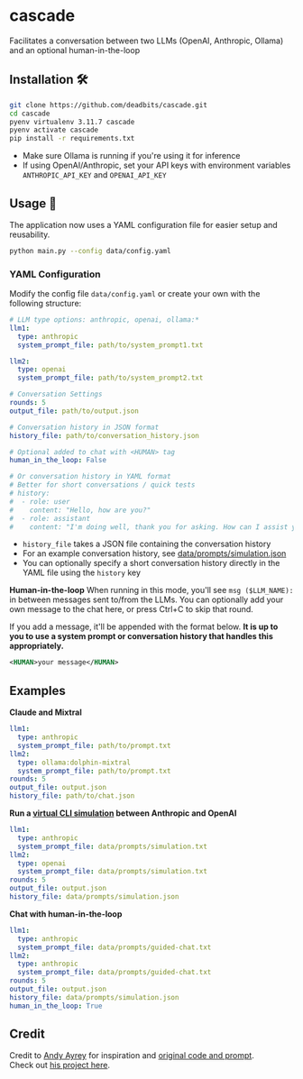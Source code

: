 # cascade
Facilitates a conversation between two LLMs (OpenAI, Anthropic, Ollama) and an optional human-in-the-loop

## Installation 🛠️
```bash
git clone https://github.com/deadbits/cascade.git
cd cascade
pyenv virtualenv 3.11.7 cascade
pyenv activate cascade
pip install -r requirements.txt
```

* Make sure Ollama is running if you're using it for inference
* If using OpenAI/Anthropic, set your API keys with environment variables `ANTHROPIC_API_KEY` and `OPENAI_API_KEY`

## Usage 🚀

The application now uses a YAML configuration file for easier setup and reusability.

```bash
python main.py --config data/config.yaml
```

### YAML Configuration

Modify the config file `data/config.yaml` or create your own with the following structure:

```yaml
# LLM type options: anthropic, openai, ollama:*
llm1:
  type: anthropic
  system_prompt_file: path/to/system_prompt1.txt

llm2:
  type: openai
  system_prompt_file: path/to/system_prompt2.txt

# Conversation Settings
rounds: 5
output_file: path/to/output.json

# Conversation history in JSON format
history_file: path/to/conversation_history.json

# Optional added to chat with <HUMAN> tag
human_in_the_loop: False

# Or conversation history in YAML format
# Better for short conversations / quick tests
# history:
#  - role: user
#    content: "Hello, how are you?"
#  - role: assistant
#    content: "I'm doing well, thank you for asking. How can I assist you today?"
```

* `history_file` takes a JSON file containing the conversation history
* For an example conversation history, see [data/prompts/simulation.json](data/prompts/simulation.json)
* You can optionally specify a short conversation history directly in the YAML file using the `history` key

**Human-in-the-loop**
When running in this mode, you'll see `msg ($LLM_NAME): ` in between messages sent to/from the LLMs.
You can optionally add your own message to the chat here, or press Ctrl+C to skip that round.

If you add a message, it'll be appended with the format below. 
**It is up to you to use a system prompt or conversation history that handles this appropriately.**

```xml
<HUMAN>your message</HUMAN>
```

## Examples

**Claude and Mixtral**  
```yaml
llm1:
  type: anthropic
  system_prompt_file: path/to/prompt.txt
llm2:
  type: ollama:dolphin-mixtral
  system_prompt_file: path/to/prompt.txt
rounds: 5
output_file: output.json
history_file: path/to/chat.json
```

**Run a [virtual CLI simulation](https://twitter.com/AndyAyrey/status/1769942282168664104) between Anthropic and OpenAI**  
```yaml
llm1:
  type: anthropic
  system_prompt_file: data/prompts/simulation.txt
llm2:
  type: openai
  system_prompt_file: data/prompts/simulation.txt
rounds: 5
output_file: output.json
history_file: data/prompts/simulation.json
```

**Chat with human-in-the-loop**
```yaml
llm1:
  type: anthropic
  system_prompt_file: data/prompts/guided-chat.txt
llm2:
  type: anthropic
  system_prompt_file: data/prompts/guided-chat.txt
rounds: 5
output_file: output.json
history_file: data/prompts/simulation.json
human_in_the_loop: True
```

## Credit
Credit to [Andy Ayrey](https://twitter.com/AndyAyrey/status/1769942282168664104) for inspiration and [original code and prompt](https://www.codedump.xyz/py/ZfkQmMk8I7ecLbIk).  
Check out [his project here](https://dreams-of-an-electric-mind.webflow.io/).
